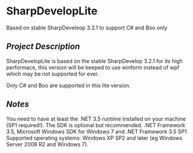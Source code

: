 SharpDevelopLite
================

Based on stable SharpDeveleop 3.2.1 to support C# and Boo only


*Project Description*
---------------------

SharpDevelopLite is based on the stable SharpDevelop 3.2.1 for its high performace, this version will be keeped to use winform instead of wpf which may be not supported for ever.

Only C# and Boo are supported in this lite version.

*Notes*
---------------------

You need to have at least the .NET 3.5 runtime installed on your machine (SP1 required!). The SDK is optional but recommended. .NET Framework 3.5, Microsoft Windows SDK for Windows 7 and .NET Framework 3.5 SP1
Supported operating systems: Windows XP SP2 and later (eg Windows Server 2008 R2 and Windows 7).

